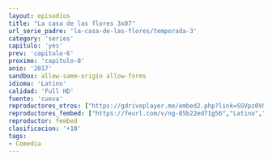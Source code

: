 ```yaml
---
layout: episodios
title: "La casa de las flores 3x07"
url_serie_padre: 'la-casa-de-las-flores/temporada-3'
category: 'series'
capitulo: 'yes'
prev: 'capitulo-6'
proximo: 'capitulo-8'
anio: '2017'
sandbox: allow-same-origin allow-forms
idioma: 'Latino'
calidad: 'Full HD'
fuente: 'cueva'
reproductores_otros: ["https://gdriveplayer.me/embed2.php?link=SGVpz0VGjt7kB7eW5GjOTAyJN%252F4NLA0et19dsAWi1uDZIpDto7yxd3cTFfi17f1E%252FRlG84hkJ%252Bm7PpRICl3rAptUjfg%252FovYX3bZgFUj%252FxVqM4m0yonPLcfGSRAvbfzV1ZZsZVRHQwI9jNKEVgjQDnLEoNRta2%252FCzdznRS5oNFJntU9P5XTrJEUkcyBPmT8PVzWISleHlX%252BAYkrM3d2Mt6m","Latino","https://supervideo.tv/e/tbreccx8qrm8","Latino","https://mstream.space/r42mz35xkina","Latino","https://gounlimited.to/embed-njszwv3stiry.html","Latino","https://mstream.space/lp09rydq4cc9","Latino"]
reproductores_fembed: ["https://feurl.com/v/ng-85b22ed71g56","Latino","https://feurl.com/v/xdqd6c55d62qz7z","Latino"]
reproductor: fembed
clasificacion: '+10'
tags:
- Comedia
---
```













